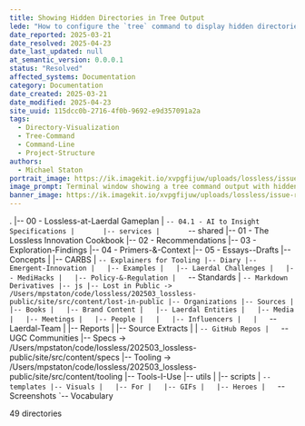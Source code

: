 ```yaml
---
title: Showing Hidden Directories in Tree Output
lede: "How to configure the `tree` command to display hidden directories and files when visualizing project folder structures."
date_reported: 2025-03-21
date_resolved: 2025-04-23
date_last_updated: null
at_semantic_version: 0.0.0.1
status: "Resolved"
affected_systems: Documentation
category: Documentation
date_created: 2025-03-21
date_modified: 2025-04-23
site_uuid: 115dcc0b-2716-4f0b-9692-e9d357091a2a
tags:
  - Directory-Visualization
  - Tree-Command
  - Command-Line
  - Project-Structure
authors:
  - Michael Staton
portrait_image: https://ik.imagekit.io/xvpgfijuw/uploads/lossless/issue-resolutions/2025-05-05_portrait_image_Showing-Hidden-Directories-in-Tree-Output_b56c895f-cc46-411a-8be0-de862ae4d360_LQPLQMUmM.webp
image_prompt: Terminal window showing a tree command output with hidden directories and files, modern developer workspace, clean visualization.
banner_image: https://ik.imagekit.io/xvpgfijuw/uploads/lossless/issue-resolutions/2025-05-05_banner_image_Showing-Hidden-Directories-in-Tree-Output_0b25d8ca-8eae-4cc3-a39b-e8fa037301e0_hybhFWAKL.webp
---
```

.
|-- 00 - Lossless-at-Laerdal Gameplan
|   `-- 04.1 - AI to Insight Specifications
|       |-- services
|       `-- shared
|-- 01 - The Lossless Innovation Cookbook
|-- 02 - Recommendations
|-- 03 - Exploration-Findings
|-- 04 - Primers-&-Context
|-- 05 - Essays--Drafts
|-- Concepts
|   |-- CARBS
|   `-- Explainers for Tooling
|-- Diary
|-- Emergent-Innovation
|   |-- Examples
|   |-- Laerdal Challenges
|   |-- MediHacks
|   |-- Policy-&-Regulation
|   `-- Standards
|       `-- Markdown Derivatives
|-- js
|-- Lost in Public -> /Users/mpstaton/code/lossless/202503_lossless-public/site/src/content/lost-in-public
|-- Organizations
|-- Sources
|   |-- Books
|   |-- Brand Content
|   |-- Laerdal Entities
|   |-- Media
|   |-- Meetings
|   |-- People
|   |   |-- Influencers
|   |   `-- Laerdal-Team
|   |-- Reports
|   |-- Source Extracts
|   |   `-- GitHub Repos
|   `-- UGC Communities
|-- Specs -> /Users/mpstaton/code/lossless/202503_lossless-public/site/src/content/specs
|-- Tooling -> /Users/mpstaton/code/lossless/202503_lossless-public/site/src/content/tooling
|-- Tools-I-Use
|-- utils
|   |-- scripts
|   `-- templates
|-- Visuals
|   |-- For
|   |-- GIFs
|   |-- Heroes
|   `-- Screenshots
`-- Vocabulary

49 directories